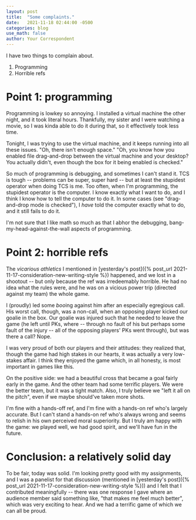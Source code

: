 ```yaml
---
layout: post
title:  "Some complaints."
date:   2021-11-18 02:44:00 -0500
categories: blog
use_math: false
author: Your Correspondent
---
```


I have two things to complain about.

1. Programming
1. Horrible refs

# Point 1: programming

Programming is lowkey so annoying. I installed a virtual machine the other night, and it took literal hours. Thankfully, my sister and I were watching a movie, so I was kinda able to do it during that, so it effectively took less time.

Tonight, I was trying to use the virtual machine, and it keeps running into all these issues. "Oh, there isn't enough space." "Oh, you know how you enabled file drag-and-drop between the virtual machine and your desktop? You actually didn't, even though the box for it being enabled is checked."

So much of programming is debugging, and sometimes I can't stand it. TCS is tough -- problems can be super, super hard -- but at least the stupidest operator when doing TCS is me. Too often, when I'm programming, the stupidest operator is the computer. I know exactly what I want to do, and I think I know how to tell the computer to do it. In some cases (see "drag-and-drop mode is checked"), I *have* told the computer exactly what to do, and it still fails to do it.

I'm not sure that I like math so much as that I abhor the debugging, bang-my-head-against-the-wall aspects of programming.

# Point 2: horrible refs

The *vicarious athletics* I mentioned in [yesterday's post]({% post_url 2021-11-17-consideration-new-writing-style %}) happened, and we lost in a shootout -- but only because the ref was irredeemably horrible. He had no idea what the rules were, and he was on a vicious power trip (directed against my team) the whole game.

I (proudly) led some *boo*ing against him after an especially egregious call. His worst call, though, was a non-call, when an opposing player kicked our goalie in the box. Our goalie was injured such that he needed to leave the game (he left until PKs, where -- through no fault of his but perhaps some fault of the injury -- all of the opposing players' PKs went through), but was there a call? Nope.

I was very proud of both our players and their attitudes: they realized that, though the game had high stakes in our hearts, it was actually a very low-stakes affair. I think they enjoyed the game which, in all honesty, is most important in games like this.

On the positive side: we had a beautiful cross that became a goal fairly early in the game. And the other team had some terrific players. We were the better team, but it was a tight match. Also, I truly believe we "left it all on the pitch", even if we maybe should've taken more shots.

I'm fine with a hands-off ref, and I'm fine with a hands-on ref who's largely accurate. But I can't stand a hands-on ref who's always wrong and seems to relish in his own perceived moral superiority. But I truly am happy with the game: we played well, we had good spirit, and we'll have fun in the future.

# Conclusion: a relatively solid day

To be fair, today was solid. I'm looking pretty good with my assignments, and I was a panelist for that discussion (mentioned in [yesterday's post]({% post_url 2021-11-17-consideration-new-writing-style %})) and I felt that I contributed meaningfully -- there was one response I gave where an audience member said something like, "that makes me feel much better", which was very exciting to hear. And we had a terrific game of which we can all be proud.



